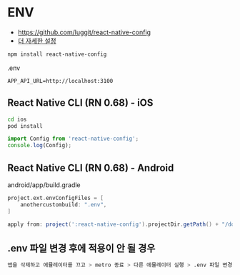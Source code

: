 # ENV
* https://github.com/luggit/react-native-config
* [더 자세한 설정](https://velog.io/@reum107/React-Native-react-native-config-%ED%99%98%EA%B2%BD%EB%B3%80%EC%88%98-%EC%A0%81%EC%9A%A9%ED%95%98%EA%B8%B0)
```sh
npm install react-native-config
```

.env
```env
APP_API_URL=http://localhost:3100
```

## React Native CLI (RN 0.68) - iOS
```sh
cd ios
pod install
```

```js
import Config from 'react-native-config';
console.log(Config);
```

## React Native CLI (RN 0.68) - Android
android/app/build.gradle
```gradle
project.ext.envConfigFiles = [
    anothercustombuild: ".env",
]
```
```gradle
apply from: project(':react-native-config').projectDir.getPath() + "/dotenv.gradle"
```

## .env 파일 변경 후에 적용이 안 될 경우
```sh
앱을 삭제하고 에뮬레이터를 끄고 > metro 종료 > 다른 에뮬레이터 실행 > .env 파일 변경 되는지 확인
```
